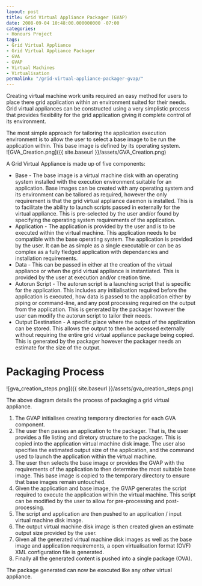```yaml
---
layout: post
title: Grid Virtual Appliance Packager (GVAP)
date: 2008-09-04 10:48:00.000000000 -07:00
categories:
- Honours Project
tags:
- Grid Virtual Appliance
- Grid Virtual Appliance Packager
- GVA
- GVAP
- Virtual Machines
- Virtualisation
permalink: "/grid-virtual-appliance-packager-gvap/"
---
```

Creating virtual machine work units required an easy method for users to place there grid application within an environment suited for their needs. Grid virtual appliances can be constructed using a very simplistic process that provides flexibility for the grid application giving it complete control of its environment.  

The most simple approach for tailoring the application execution environment is to allow the user to select a base image to be run the application within. This base image is defined by its operating system.  
![GVA_Creation.png]({{ site.baseurl }}/assets/GVA_Creation.png)

A Grid Virtual Appliance is made up of five components:
* Base - The base image is a virtual machine disk with an operating system installed with the execution environment suitable for an application. Base images can be created with any operating system and its environment can be tailored as required, however the only requirement is that the grid virtual appliance daemon is installed. This is to facilitate the ability to launch scripts passed in externally for the virtual appliance. This is pre-selected by the user and/or found by specifying the operating system requirements of the application.
* Application - The application is provided by the user and is to be executed within the virtual machine. This application needs to be compatible with the base operating system. The application is provided by the user. It can be as simple as a single executable or can be as complex as a fully fledged application with dependancies and installation requirements.
* Data - This can be passed in either at the creation of the virtual appliance or when the grid virtual appliance is instantiated. This is provided by the user at execution and/or creation time.
* Autorun Script - The autorun script is a launching script that is specific for the application. This includes any initialisation required before the application is executed, how data is passed to the application either by piping or command-line, and any post processing required on the output from the application. This is generated by the packager however the user can modify the autorun script to tailor their needs.
* Output Destination - A specific place where the output of the application can be stored. This allows the output to then be accessed externally without requiring the entire grid virtual appliance package being copied. This is generated by the packager however the packager needs an estimate for the size of the output.

# Packaging Process
![gva_creation_steps.png]({{ site.baseurl }}/assets/gva_creation_steps.png)

The above diagram details the process of packaging a grid virtual appliance.
1. The GVAP initialises creating temporary directories for each GVA component.
1. The user then passes an application to the packager. That is, the user provides a file listing and diretory structure to the packager. This is copied into the application virtual machine disk image. The user also specifies the estimated output size of the application, and the command used to launch the application within the virtual machine.
1. The user then selects the base image or provides the GVAP with the requirements of the application to then determine the most suitable base image. This base image is copied to the temporary directory to ensure that base images remain untouched.
1. Given the application and base image, the GVAP generates the script required to execute the application within the virtual machine. This script can be modified by the user to allow for pre-processing and post-processing.
1. The script and application are then pushed to an application / input virtual machine disk image.
1. The output virtual machine disk image is then created given an estimate output size provided by the user.
1. Given all the generated virtual machine disk images as well as the base image and application requirements, a open virtualisation format (OVF) XML configuration file is generated.
1. Finally all the generated content is pushed into a single package (OVA).

The package generated can now be executed like any other virtual appliance.
